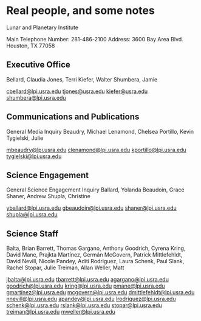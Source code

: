 Real people, and some notes
===========================

Lunar and Planetary Institute

Main Telephone Number:
281-486-2100
Address:
3600 Bay Area Blvd.
Houston, TX 77058

Executive Office
----------------

Bellard, Claudia
Jones, Terri
Kiefer, Walter
Shumbera, Jamie

cbellard@lpi.usra.edu
tjones@usra.edu
kiefer@usra.edu
shumbera@lpi.usra.edu

Communications and Publications
----------------

General Media Inquiry
Beaudry, Michael
Lenamond, Chelsea
Portillo, Kevin
Tygielski, Julie

mbeaudry@lpi.usra.edu
clenamond@lpi.usra.edu
kportillo@lpi.usra.edu
tygielski@lpi.usra.edu

Science Engagement
----------------

General Science Engagement Inquiry
Ballard, Yolanda
Beaudoin, Grace
Shaner, Andrew
Shupla, Christine

yballard@lpi.usra.edu
gbeaudoin@lpi.usra.edu
shaner@lpi.usra.edu
shupla@lpi.usra.edu

Science Staff
----------------

Balta, Brian
Barrett, Thomas
Gargano, Anthony
Goodrich, Cyrena
Kring, David
Mane, Prajkta
Martínez, Germán
McGovern, Patrick
Mittlefehldt, David
Nevill, Nicole
Pandey, Aditi
Rodriguez, Laura
Schenk, Paul
Slank, Rachel
Stopar, Julie
Treiman, Allan
Weller, Matt

jbalta@lpi.usra.edu
tbarrett@lpi.usra.edu
agargano@lpi.usra.edu
goodrich@lpi.usra.edu
kring@lpi.usra.edu
pmane@lpi.usra.edu
gmartínez@lpi.usra.edu
mcgovern@lpi.usra.edu
dmittlefehldt@lpi.usra.edu 
nnevill@lpi.usra.edu
apandey@lpi.usra.edu
lrodriguez@lpi.usra.edu
schenk@lpi.usra.edu
rslank@lpi.usra.edu
stopar@lpi.usra.edu
treiman@lpi.usra.edu
mweller@lpi.usra.edu
